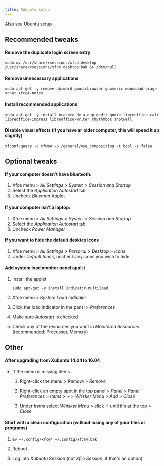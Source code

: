 ```yaml
---
title: Xubuntu setup
---
```


Also see [Ubuntu setup](ubuntu-setup)

## Recommended tweaks

#### Remove the duplicate login screen entry

```
sudo mv /usr/share/xsessions/xfce.desktop /usr/share/xsessions/xfce.desktop.bak &> /dev/null
```

#### Remove unnecessary applications

```
sudo apt-get -y remove abiword gmusicbrowser gnumeric mousepad orage xchat xfce4-notes
```

#### Install recommended applications

```
sudo apt-get -y install brasero deja-dup gedit gnote libreoffice-calc libreoffice-impress libreoffice-writer rhythmbox shotwell
```

#### Disable visual effects (if you have an older computer, this will speed it up slightly)

```
xfconf-query -c xfwm4 -p /general/use_compositing -t bool -s false
```

## Optional tweaks

#### If your computer doesn’t have bluetooth:

1. Xfce menu > _All Settings_ > _System_ > _Session and Startup_
1. Select the _Application Autostart_ tab
1. Uncheck _Blueman_ Applet

#### If your computer isn’t a laptop:

1. Xfce menu > _All Settings_ > _System_ > _Session and Startup_
1. Select the _Application Autostart_ tab
1. Uncheck _Power Manager_

#### If you want to hide the default desktop icons

1. Xfce menu > _All Settings_ > _Personal_ > _Desktop_ > _Icons_
1. Under _Default Icons_, uncheck any icons you wish to hide

#### Add system load monitor panel applet

1. Install the applet

   ```
   sudo apt-get -y install indicator-multiload
   ```

1. Xfce menu > _System Load Indicator_

1. Click the load indicator in the panel > _Preferences_

1. Make sure _Autostart_ is checked

1. Check any of the resources you want in _Monitored Resources_ (recommended: Processor, Memory)

## Other

#### After upgrading from Xubuntu 14.04 to 16.04

- If the menu is missing items

  1. Right-click the menu > _Remove_ > _Remove_

  1. Right-click an empty spot in the top panel > _Panel_ > _Panel Preferences_ > _Items_ > _+_ > _Whisker Menu_ > _Add_ > _Close_

  1. Under _Items_ select _Whisker Menu_ > click ↑ until it's at the top > _Close_

#### Start with a clean configuration (without losing any of your files or programs)

1. `mv ~/.config/xfce4 ~/.config/xfce4.bak`

1. Reboot

1. Log into _Xubuntu Session_ (not _Xfce Session_, if that's an option)
